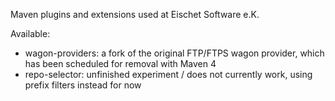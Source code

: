 
Maven plugins and extensions used at Eischet Software e.K.

Available:

- wagon-providers: a fork of the original FTP/FTPS wagon provider, which has been scheduled for removal with Maven 4
- repo-selector: unfinished experiment / does not currently work, using prefix filters instead for now
